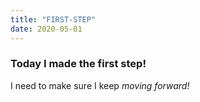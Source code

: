 ```yaml
---
title: "FIRST-STEP"
date: 2020-05-01
---
```

### Today I made the first step!

I need to make sure I keep _moving forward!_
